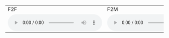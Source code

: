  <table>
  <tr>
    <td>F2F</td>
    <td>F2M</td>
    <td>F2F_f0</td>
   <td>F2M_f0</td>
  </tr>
  
  <tr>
    <td>
          <audio controls autoplay>
                <source src="https://github.com/w7852410/audio_sample/raw/gh-pages/f0/F_2_F_f0.wav" type="audio/mpeg">
          </audio></td>
    <td>
          <audio controls autoplay>
                <source src="https://github.com/w7852410/audio_sample/raw/gh-pages/f0/F_2_M_f0.wav" type="audio/mpeg">
          </audio></td>
    <td>
          <audio controls autoplay>
                <source src="https://github.com/w7852410/audio_sample/raw/gh-pages/f0/F_2_F_f0_norm.wav" type="audio/mpeg">
          </audio></td>
   <td>
          <audio controls autoplay>
                <source src="https://github.com/w7852410/audio_sample/raw/gh-pages/f0/F_2_M_f0_norm.wav" type="audio/mpeg">
          </audio></td>
  </tr>
  
</table>

